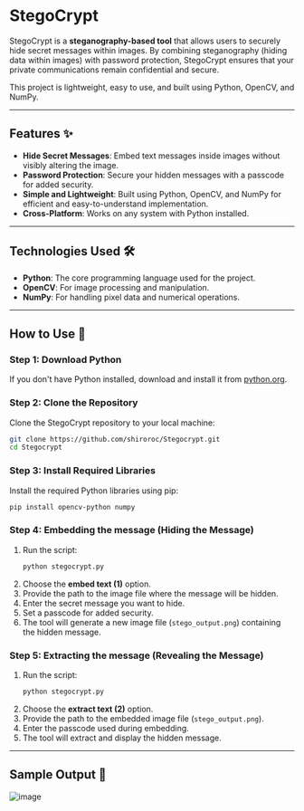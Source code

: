 # StegoCrypt

StegoCrypt is a **steganography-based tool** that allows users to securely hide secret messages within images. By combining steganography (hiding data within images) with password protection, StegoCrypt ensures that your private communications remain confidential and secure.

This project is lightweight, easy to use, and built using Python, OpenCV, and NumPy.

---

## Features ✨

- **Hide Secret Messages**: Embed text messages inside images without visibly altering the image.
- **Password Protection**: Secure your hidden messages with a passcode for added security.
- **Simple and Lightweight**: Built using Python, OpenCV, and NumPy for efficient and easy-to-understand implementation.
- **Cross-Platform**: Works on any system with Python installed.

---

## Technologies Used 🛠️

- **Python**: The core programming language used for the project.
- **OpenCV**: For image processing and manipulation.
- **NumPy**: For handling pixel data and numerical operations.

---

## How to Use 🚀

### Step 1: Download Python
If you don't have Python installed, download and install it from [python.org](https://www.python.org/).

### Step 2: Clone the Repository
Clone the StegoCrypt repository to your local machine:
```bash
git clone https://github.com/shiroroc/Stegocrypt.git
cd Stegocrypt
```

### Step 3: Install Required Libraries
Install the required Python libraries using pip:
```bash
pip install opencv-python numpy
```

### Step 4: Embedding the message (Hiding the Message)
1. Run the script:
   ```bash
   python stegocrypt.py
   ```
2. Choose the **embed text (1)** option.
3. Provide the path to the image file where the message will be hidden.
4. Enter the secret message you want to hide.
5. Set a passcode for added security.
6. The tool will generate a new image file (`stego_output.png`) containing the hidden message.

### Step 5: Extracting the message (Revealing the Message)
1. Run the script:
   ```bash
   python stegocrypt.py
   ```
2. Choose the **extract text (2)** option.
3. Provide the path to the embedded image file (`stego_output.png`).
4. Enter the passcode used during embedding.
5. The tool will extract and display the hidden message.

---

## Sample Output 📜

![image](https://github.com/user-attachments/assets/2be2bbd7-afef-4236-a802-b4e375def079)




